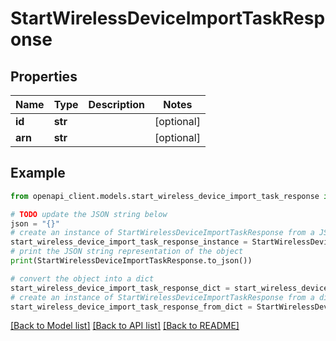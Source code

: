 # StartWirelessDeviceImportTaskResponse


## Properties

Name | Type | Description | Notes
------------ | ------------- | ------------- | -------------
**id** | **str** |  | [optional] 
**arn** | **str** |  | [optional] 

## Example

```python
from openapi_client.models.start_wireless_device_import_task_response import StartWirelessDeviceImportTaskResponse

# TODO update the JSON string below
json = "{}"
# create an instance of StartWirelessDeviceImportTaskResponse from a JSON string
start_wireless_device_import_task_response_instance = StartWirelessDeviceImportTaskResponse.from_json(json)
# print the JSON string representation of the object
print(StartWirelessDeviceImportTaskResponse.to_json())

# convert the object into a dict
start_wireless_device_import_task_response_dict = start_wireless_device_import_task_response_instance.to_dict()
# create an instance of StartWirelessDeviceImportTaskResponse from a dict
start_wireless_device_import_task_response_from_dict = StartWirelessDeviceImportTaskResponse.from_dict(start_wireless_device_import_task_response_dict)
```
[[Back to Model list]](../README.md#documentation-for-models) [[Back to API list]](../README.md#documentation-for-api-endpoints) [[Back to README]](../README.md)



